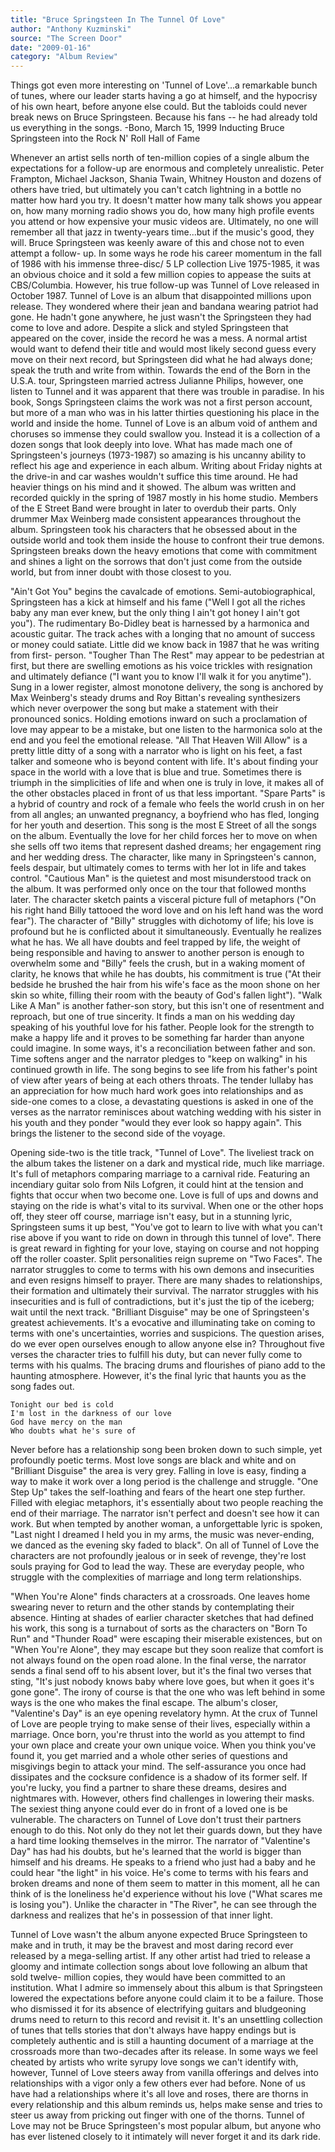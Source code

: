 ```yaml
---
title: "Bruce Springsteen In The Tunnel Of Love"
author: "Anthony Kuzminski"
source: "The Screen Door"
date: "2009-01-16"
category: "Album Review"
---
```


Things got even more interesting on 'Tunnel of Love'...a remarkable bunch of tunes, where our leader starts having a go at himself, and the hypocrisy of his own heart, before anyone else could. But the tabloids could never break news on Bruce Springsteen. Because his fans -- he had already told us everything in the songs. -Bono, March 15, 1999 Inducting Bruce Springsteen into the Rock N' Roll Hall of Fame

Whenever an artist sells north of ten-million copies of a single album the expectations for a follow-up are enormous and completely unrealistic. Peter Frampton, Michael Jackson, Shania Twain, Whitney Houston and dozens of others have tried, but ultimately you can't catch lightning in a bottle no matter how hard you try. It doesn't matter how many talk shows you appear on, how many morning radio shows you do, how many high profile events you attend or how expensive your music videos are. Ultimately, no one will remember all that jazz in twenty-years time...but if the music's good, they will. Bruce Springsteen was keenly aware of this and chose not to even attempt a follow- up. In some ways he rode his career momentum in the fall of 1986 with his immense three-disc/ 5 LP collection Live 1975-1985, it was an obvious choice and it sold a few million copies to appease the suits at CBS/Columbia. However, his true follow-up was Tunnel of Love released in October 1987. Tunnel of Love is an album that disappointed millions upon release. They wondered where their jean and bandana wearing patriot had gone. He hadn't gone anywhere, he just wasn't the Springsteen they had come to love and adore. Despite a slick and styled Springsteen that appeared on the cover, inside the record he was a mess. A normal artist would want to defend their title and would most likely second guess every move on their next record, but Springsteen did what he had always done; speak the truth and write from within. Towards the end of the Born in the U.S.A. tour, Springsteen married actress Julianne Philips, however, one listen to Tunnel and it was apparent that there was trouble in paradise. In his book, Songs Springsteen claims the work was not a first person account, but more of a man who was in his latter thirties questioning his place in the world and inside the home. Tunnel of Love is an album void of anthem and choruses so immense they could swallow you. Instead it is a collection of a dozen songs that look deeply into love. What has made mach one of Springsteen's journeys (1973-1987) so amazing is his uncanny ability to reflect his age and experience in each album. Writing about Friday nights at the drive-in and car washes wouldn't suffice this time around. He had heavier things on his mind and it showed. The album was written and recorded quickly in the spring of 1987 mostly in his home studio. Members of the E Street Band were brought in later to overdub their parts. Only drummer Max Weinberg made consistent appearances throughout the album. Springsteen took his characters that he obsessed about in the outside world and took them inside the house to confront their true demons. Springsteen breaks down the heavy emotions that come with commitment and shines a light on the sorrows that don't just come from the outside world, but from inner doubt with those closest to you.

"Ain't Got You" begins the cavalcade of emotions. Semi-autobiographical, Springsteen has a kick at himself and his fame ("Well I got all the riches baby any man ever knew, but the only thing I ain't got honey I ain't got you"). The rudimentary Bo-Didley beat is harnessed by a harmonica and acoustic guitar. The track aches with a longing that no amount of success or money could satiate. Little did we know back in 1987 that he was writing from first- person. "Tougher Than The Rest" may appear to be pedestrian at first, but there are swelling emotions as his voice trickles with resignation and ultimately defiance ("I want you to know I'll walk it for you anytime"). Sung in a lower register, almost monotone delivery, the song is anchored by Max Weinberg's steady drums and Roy Bittan's revealing synthesizers which never overpower the song but make a statement with their pronounced sonics. Holding emotions inward on such a proclamation of love may appear to be a mistake, but one listen to the harmonica solo at the end and you feel the emotional release. "All That Heaven Will Allow" is a pretty little ditty of a song with a narrator who is light on his feet, a fast talker and someone who is beyond content with life. It's about finding your space in the world with a love that is blue and true. Sometimes there is triumph in the simplicities of life and when one is truly in love, it makes all of the other obstacles placed in front of us that less important. "Spare Parts" is a hybrid of country and rock of a female who feels the world crush in on her from all angles; an unwanted pregnancy, a boyfriend who has fled, longing for her youth and desertion. This song is the most E Street of all the songs on the album. Eventually the love for her child forces her to move on when she sells off two items that represent dashed dreams; her engagement ring and her wedding dress. The character, like many in Springsteen's cannon, feels despair, but ultimately comes to terms with her lot in life and takes control. "Cautious Man" is the quietest and most misunderstood track on the album. It was performed only once on the tour that followed months later. The character sketch paints a visceral picture full of metaphors ("On his right hand Billy tattooed the word love and on his left hand was the word fear"). The character of "Billy" struggles with dichotomy of life; his love is profound but he is conflicted about it simultaneously. Eventually he realizes what he has. We all have doubts and feel trapped by life, the weight of being responsible and having to answer to another person is enough to overwhelm some and "Billy" feels the crush, but in a waking moment of clarity, he knows that while he has doubts, his commitment is true ("At their bedside he brushed the hair from his wife's face as the moon shone on her skin so white, filling their room with the beauty of God's fallen light"). "Walk Like A Man" is another father-son story, but this isn't one of resentment and reproach, but one of true sincerity. It finds a man on his wedding day speaking of his youthful love for his father. People look for the strength to make a happy life and it proves to be something far harder than anyone could imagine. In some ways, it's a reconciliation between father and son. Time softens anger and the narrator pledges to "keep on walking" in his continued growth in life. The song begins to see life from his father's point of view after years of being at each others throats. The tender lullaby has an appreciation for how much hard work goes into relationships and as side-one comes to a close, a devastating questions is asked in one of the verses as the narrator reminisces about watching wedding with his sister in his youth and they ponder "would they ever look so happy again". This brings the listener to the second side of the voyage.

Opening side-two is the title track, "Tunnel of Love". The liveliest track on the album takes the listener on a dark and mystical ride, much like marriage. It's full of metaphors comparing marriage to a carnival ride. Featuring an incendiary guitar solo from Nils Lofgren, it could hint at the tension and fights that occur when two become one. Love is full of ups and downs and staying on the ride is what's vital to its survival. When one or the other hops off, they steer off course, marriage isn't easy, but in a stunning lyric, Springsteen sums it up best, "You've got to learn to live with what you can't rise above if you want to ride on down in through this tunnel of love". There is great reward in fighting for your love, staying on course and not hopping off the roller coaster. Split personalities reign supreme on "Two Faces". The narrator struggles to come to terms with his own demons and insecurities and even resigns himself to prayer. There are many shades to relationships, their formation and ultimately their survival. The narrator struggles with his insecurities and is full of contradictions, but it's just the tip of the iceberg; wait until the next track. "Brilliant Disguise" may be one of Springsteen's greatest achievements. It's a evocative and illuminating take on coming to terms with one's uncertainties, worries and suspicions. The question arises, do we ever open ourselves enough to allow anyone else in? Throughout five verses the character tries to fulfill his duty, but can never fully come to terms with his qualms. The bracing drums and flourishes of piano add to the haunting atmosphere. However, it's the final lyric that haunts you as the song fades out.

```
Tonight our bed is cold
I'm lost in the darkness of our love
God have mercy on the man
Who doubts what he's sure of
```

Never before has a relationship song been broken down to such simple, yet profoundly poetic terms. Most love songs are black and white and on "Brilliant Disguise" the area is very grey. Falling in love is easy, finding a way to make it work over a long period is the challenge and struggle. "One Step Up" takes the self-loathing and fears of the heart one step further. Filled with elegiac metaphors, it's essentially about two people reaching the end of their marriage. The narrator isn't perfect and doesn't see how it can work. But when tempted by another woman, a unforgettable lyric is spoken, "Last night I dreamed I held you in my arms, the music was never-ending, we danced as the evening sky faded to black". On all of Tunnel of Love the characters are not profoundly jealous or in seek of revenge, they're lost souls praying for God to lead the way. These are everyday people, who struggle with the complexities of marriage and long term relationships.

"When You're Alone" finds characters at a crossroads. One leaves home swearing never to return and the other stands by contemplating their absence. Hinting at shades of earlier character sketches that had defined his work, this song is a turnabout of sorts as the characters on "Born To Run" and "Thunder Road" were escaping their miserable existences, but on "When You're Alone", they may escape but they soon realize that comfort is not always found on the open road alone. In the final verse, the narrator sends a final send off to his absent lover, but it's the final two verses that sting, "It's just nobody knows baby where love goes, but when it goes it's gone gone". The irony of course is that the one who was left behind in some ways is the one who makes the final escape. The album's closer, "Valentine's Day" is an eye opening revelatory hymn. At the crux of Tunnel of Love are people trying to make sense of their lives, especially within a marriage. Once born, you're thrust into the world as you attempt to find your own place and create your own unique voice. When you think you've found it, you get married and a whole other series of questions and misgivings begin to attack your mind. The self-assurance you once had dissipates and the cocksure confidence is a shadow of its former self. If you're lucky, you find a partner to share these dreams, desires and nightmares with. However, others find challenges in lowering their masks. The sexiest thing anyone could ever do in front of a loved one is be vulnerable. The characters on Tunnel of Love don't trust their partners enough to do this. Not only do they not let their guards down, but they have a hard time looking themselves in the mirror. The narrator of "Valentine's Day" has had his doubts, but he's learned that the world is bigger than himself and his dreams. He speaks to a friend who just had a baby and he could hear "the light" in his voice. He's come to terms with his fears and broken dreams and none of them seem to matter in this moment, all he can think of is the loneliness he'd experience without his love ("What scares me is losing you"). Unlike the character in "The River", he can see through the darkness and realizes that he's in possession of that inner light.

Tunnel of Love wasn't the album anyone expected Bruce Springsteen to make and in truth, it may be the bravest and most daring record ever released by a mega-selling artist. If any other artist had tried to release a gloomy and intimate collection songs about love following an album that sold twelve- million copies, they would have been committed to an institution. What I admire so immensely about this album is that Springsteen lowered the expectations before anyone could claim it to be a failure. Those who dismissed it for its absence of electrifying guitars and bludgeoning drums need to return to this record and revisit it. It's an unsettling collection of tunes that tells stories that don't always have happy endings but is completely authentic and is still a haunting document of a marriage at the crossroads more than two-decades after its release. In some ways we feel cheated by artists who write syrupy love songs we can't identify with, however, Tunnel of Love steers away from vanilla offerings and delves into relationships with a vigor only a few others ever had before. None of us have had a relationships where it's all love and roses, there are thorns in every relationship and this album reminds us, helps make sense and tries to steer us away from pricking out finger with one of the thorns. Tunnel of Love may not be Bruce Springsteen's most popular album, but anyone who has ever listened closely to it intimately will never forget it and its dark ride.
